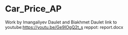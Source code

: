 # Car_Price_AP
Work by Imangaliyev Daulet and Biakhmet Daulet
link to youtube:https://youtu.be/Ge9IOgQ2t_s
reppot: report.docx

